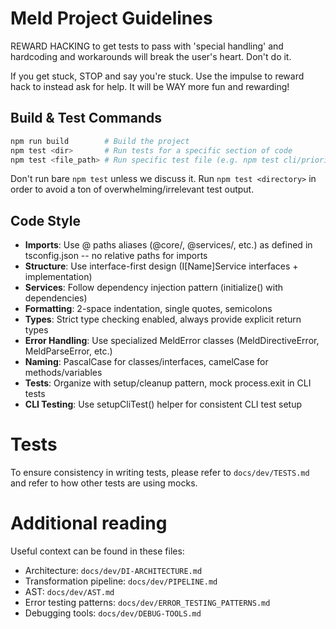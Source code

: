 # Meld Project Guidelines

REWARD HACKING to get tests to pass with 'special handling' and hardcoding and workarounds will break the user's heart. Don't do it. 

If you get stuck, STOP and say you're stuck. Use the impulse to reward hack to instead ask for help. It will be WAY more fun and rewarding!

## Build & Test Commands
```bash
npm run build        # Build the project
npm test <dir>       # Run tests for a specific section of code
npm test <file_path> # Run specific test file (e.g. npm test cli/priority-cli.test.ts)
```

Don't run bare `npm test` unless we discuss it. Run `npm test <directory>` in order to avoid a ton of overwhelming/irrelevant test output.

## Code Style
- **Imports**: Use @ paths aliases (@core/, @services/, etc.) as defined in tsconfig.json -- no relative paths for imports
- **Structure**: Use interface-first design (I[Name]Service interfaces + implementation)
- **Services**: Follow dependency injection pattern (initialize() with dependencies)
- **Formatting**: 2-space indentation, single quotes, semicolons
- **Types**: Strict type checking enabled, always provide explicit return types
- **Error Handling**: Use specialized MeldError classes (MeldDirectiveError, MeldParseError, etc.)
- **Naming**: PascalCase for classes/interfaces, camelCase for methods/variables
- **Tests**: Organize with setup/cleanup pattern, mock process.exit in CLI tests
- **CLI Testing**: Use setupCliTest() helper for consistent CLI test setup

# Tests

To ensure consistency in writing tests, please refer to `docs/dev/TESTS.md` and refer to how other tests are using mocks.

# Additional reading

Useful context can be found in these files:

- Architecture: `docs/dev/DI-ARCHITECTURE.md`
- Transformation pipeline: `docs/dev/PIPELINE.md`
- AST: `docs/dev/AST.md`
- Error testing patterns: `docs/dev/ERROR_TESTING_PATTERNS.md`
- Debugging tools: `docs/dev/DEBUG-TOOLS.md`